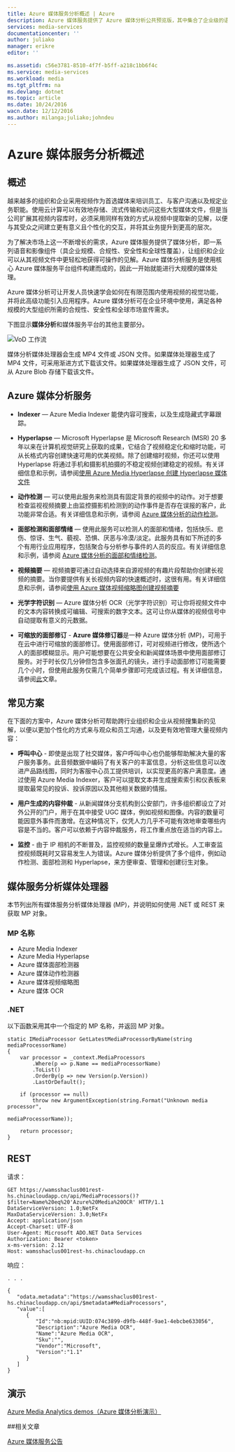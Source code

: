 ```yaml
---
title: Azure 媒体服务分析概述 | Azure
description: Azure 媒体服务提供了 Azure 媒体分析公共预览版，其中集合了企业级的语音和计算机视觉服务、合规性、安全性和全球市场宣传功能。Azure 媒体分析服务是使用核心 Azure 媒体服务平台组件构建而成的，因此一开始就能进行大规模的媒体处理。
services: media-services
documentationcenter: ''
author: juliako
manager: erikre
editor: ''

ms.assetid: c56e3781-8510-4f7f-b5ff-a218c1bb6f4c
ms.service: media-services
ms.workload: media
ms.tgt_pltfrm: na
ms.devlang: dotnet
ms.topic: article
ms.date: 10/24/2016
wacn.date: 12/12/2016
ms.author: milanga;juliako;johndeu
---
```


# Azure 媒体服务分析概述
## 概述
越来越多的组织和企业采用视频作为首选媒体来培训员工、与客户沟通以及规定业务职能。使用云计算可以有效地存储、流式传输和访问这些大型媒体文件，但是当公司扩展其视频内容库时，必须采用同样有效的方式从视频中提取新的见解，以便与其受众之间建立更有意义且个性化的交互，并将其业务提升到更高的层次。

为了解决市场上这一不断增长的需求，Azure 媒体服务提供了媒体分析，即一系列语音和影像组件（具企业规模、合规性、安全性和全球性覆盖），让组织和企业可以从其视频文件中更轻松地获得可操作的见解。Azure 媒体分析服务是使用核心 Azure 媒体服务平台组件构建而成的，因此一开始就能进行大规模的媒体处理。

Azure 媒体分析可让开发人员快速学会如何在有限范围内使用视频的视觉功能，并将此高级功能引入应用程序。Azure 媒体分析可在企业环境中使用，满足各种规模的大型组织所需的合规性、安全性和全球市场宣传需求。

下图显示**媒体分析**和媒体服务平台的其他主要部分。

![VoD 工作流](./media/media-services-video-on-demand-workflow/media-services-video-on-demand.png)

媒体分析媒体处理器会生成 MP4 文件或 JSON 文件。如果媒体处理器生成了 MP4 文件，可采用渐进方式下载该文件。如果媒体处理器生成了 JSON 文件，可从 Azure Blob 存储下载该文件。

## Azure 媒体分析服务

- **Indexer** — Azure Media Indexer 能使内容可搜索，以及生成隐藏式字幕跟踪。

- **Hyperlapse** — Microsoft Hyperlapse 是 Microsoft Research (MSR) 20 多年以来在计算机视觉研究上获取的成果，它结合了视频稳定化和缩时功能，可从长格式内容创建快速可用的优美视频。除了创建缩时视频，你还可以使用 Hyperlapse 将通过手机和摄影机拍摄的不稳定视频创建稳定的视频。有关详细信息和示例，请参阅[使用 Azure Media Hyperlapse 创建 Hyperlapse 媒体文件](./media-services-hyperlapse-content.md)

- **动作检测** — 可以使用此服务来检测具有固定背景的视频中的动作。对于想要检查监视视频摘要上由监控摄影机检测到的动作事件是否存在误报的客户，此功能非常合适。有关详细信息和示例，请参阅 [Azure 媒体分析的动作检测](./media-services-motion-detection.md)。

- **面部检测和面部情绪** — 使用此服务可以检测人的面部和情绪，包括快乐、悲伤、惊讶、生气、藐视、恐惧、厌恶与冷漠/淡定。此服务具有如下所述的多个有用行业应用程序，包括聚合与分析参与事件的人员的反应。有关详细信息和示例，请参阅 [Azure 媒体分析的面部和情绪检测](./media-services-face-and-emotion-detection.md)。

- **视频摘要** — 视频摘要可通过自动选择来自源视频的有趣片段帮助你创建长视频的摘要。当你要提供有关长视频内容的快速概述时，这很有用。有关详细信息和示例，请参阅[使用 Azure 媒体视频缩略图创建视频摘要](./media-services-video-summarization.md)

- **光学字符识别** — Azure 媒体分析 OCR（光学字符识别）可让你将视频文件中的文本内容转换成可编辑、可搜索的数字文本。这可让你从媒体的视频信号中自动提取有意义的元数据。

- **可缩放的面部修订** - **Azure 媒体修订器**是一种 Azure 媒体分析 (MP)，可用于在云中进行可缩放的面部修订。使用面部修订，可对视频进行修改，使所选个人的面部模糊显示。用户可能想要在公共安全和新闻媒体场景中使用面部修订服务。对于时长仅几分钟但包含多张面孔的镜头，进行手动面部修订可能需要几个小时，但使用此服务仅需几个简单步骤即可完成该过程。有关详细信息，请参阅[此](./media-services-face-redaction.md)文章。

## 常见方案
在下面的方案中，Azure 媒体分析可帮助跨行业组织和企业从视频搜集新的见解，以便以更加个性化的方式来与观众和员工沟通，以及更有效地管理大量视频内容：

- **呼叫中心** - 即使是出现了社交媒体，客户呼叫中心也仍能够帮助解决大量的客户服务事务。此音频数据中编码了有关客户的丰富信息，分析这些信息可以改进产品路线图，同时为客服中心员工提供培训，以实现更高的客户满意度。通过使用 Azure Media Indexer，客户可以提取文本并生成搜索索引和仪表板来提取最常见的投诉、投诉原因以及其他相关数据的情报。

- **用户生成的内容仲裁** - 从新闻媒体分支机构到公安部门，许多组织都设立了对外公开的门户，用于在其中接受 UGC 媒体，例如视频和图像。内容的数量可能因意外事件而激增。在这种情况下，仅凭人力几乎不可能有效地审查哪些内容是不当的。客户可以依赖于内容仲裁服务，将工作重点放在适当的内容上。

- **监控** - 由于 IP 相机的不断普及，监控视频的数量呈爆炸式增长。人工审查监控视频既耗时又容易发生人为错误。Azure 媒体分析提供了多个组件，例如动作检测、面部检测和 Hyperlapse，来方便审查、管理和创建衍生对象。

## 媒体服务分析媒体处理器 

本节列出所有媒体服务分析媒体处理器 (MP)，并说明如何使用 .NET 或 REST 来获取 MP 对象。

### MP 名称

- Azure Media Indexer
- Azure Media Hyperlapse
- Azure 媒体面部检测器
- Azure 媒体动作检测器
- Azure 媒体视频缩略图
- Azure 媒体 OCR

### .NET
以下函数采用其中一个指定的 MP 名称，并返回 MP 对象。

```
static IMediaProcessor GetLatestMediaProcessorByName(string mediaProcessorName)
{
    var processor = _context.MediaProcessors
        .Where(p => p.Name == mediaProcessorName)
        .ToList()
        .OrderBy(p => new Version(p.Version))
        .LastOrDefault();

    if (processor == null)
        throw new ArgumentException(string.Format("Unknown media processor",
                                                   mediaProcessorName));

    return processor;
}
```

## REST
请求：

```
GET https://wamsshaclus001rest-hs.chinacloudapp.cn/api/MediaProcessors()?$filter=Name%20eq%20'Azure%20Media%20OCR' HTTP/1.1
DataServiceVersion: 1.0;NetFx
MaxDataServiceVersion: 3.0;NetFx
Accept: application/json
Accept-Charset: UTF-8
User-Agent: Microsoft ADO.NET Data Services
Authorization: Bearer <token>
x-ms-version: 2.12
Host: wamsshaclus001rest-hs.chinacloudapp.cn
```

响应：

```
. . .

{  
   "odata.metadata":"https://wamsshaclus001rest-hs.chinacloudapp.cn/api/$metadata#MediaProcessors",
   "value":[  
      {  
         "Id":"nb:mpid:UUID:074c3899-d9fb-448f-9ae1-4ebcbe633056",
         "Description":"Azure Media OCR",
         "Name":"Azure Media OCR",
         "Sku":"",
         "Vendor":"Microsoft",
         "Version":"1.1"
      }
   ]
}
```

## 演示
[Azure Media Analytics demos（Azure 媒体分析演示）](http://azuremedialabs.azurewebsites.net/demos/Analytics.html)

##相关文章

[Azure 媒体服务公告](https://azure.microsoft.com/blog/introducing-azure-media-analytics/)

<!-- Images -->

[overview]: ./media/media-services-video-on-demand-workflow/media-services-video-on-demand.png

<!---HONumber=Mooncake_1205_2016-->